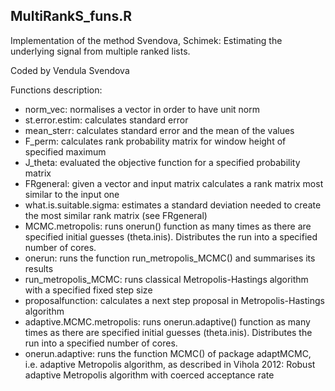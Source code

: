 ## MultiRankS_funs.R 
 Implementation of the method Svendova, Schimek: Estimating the underlying signal from multiple ranked lists.
 
 Coded by Vendula Svendova


Functions description:

  - norm_vec: normalises a vector in order to have unit norm
  - st.error.estim: calculates standard error
  - mean_sterr: calculates standard error and the mean of the values
  - F_perm: calculates rank probability matrix for window height of specified maximum
  - J_theta: evaluated the objective function for a specified probability matrix
  - FRgeneral: given a vector and input matrix calculates a rank matrix most similar to the input one
  - what.is.suitable.sigma: estimates a standard deviation needed to create the most similar rank matrix (see FRgeneral)
  - MCMC.metropolis: runs onerun() function as many times as there are specified initial guesses (theta.inis). Distributes the run into a specified number of cores.
  - onerun: runs the function run_metropolis_MCMC() and summarises its results
  - run_metropolis_MCMC: runs classical Metropolis-Hastings algorithm with a specified fixed step size
  - proposalfunction: calculates a next step proposal in Metropolis-Hastings algorithm
  - adaptive.MCMC.metropolis: runs onerun.adaptive() function as many times as there are specified initial guesses (theta.inis). Distributes the run into a specified number of cores.
  - onerun.adaptive: runs the function MCMC() of package adaptMCMC, i.e. adaptive Metropolis algorithm, as described in Vihola 2012: Robust adaptive Metropolis algorithm with coerced acceptance rate
  
